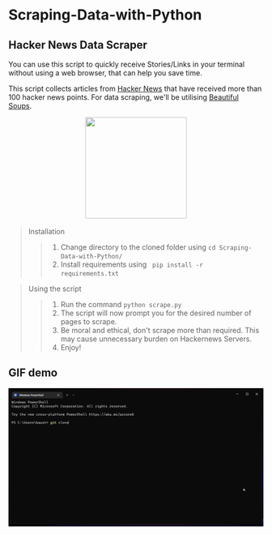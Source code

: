 # Scraping-Data-with-Python
## Hacker News Data Scraper
You can use this script to quickly receive Stories/Links in your terminal without using a web browser, that can help you save time.

This script collects articles from [Hacker News](https://news.ycombinator.com/) that have received more than 100 hacker news points.
For data scraping, we'll be utilising [Beautiful Soups](https://beautiful-soup-4.readthedocs.io/en/latest/).

<p align="center">
  <img src="https://beautiful-soup-4.readthedocs.io/en/latest/_images/6.1.jpg" width="200" height="200" />
</p>

> Installation
> >1. Change directory to the cloned folder using ```cd Scraping-Data-with-Python/```
> >2. Install requirements using ``` pip install -r requirements.txt```

> Using the script
> >1. Run the command ```python scrape.py```
> >2. The script will now prompt you for the desired number of pages to scrape.
> >3. Be moral and ethical, don't scrape more than required. This may cause unnecessary burden on Hackernews Servers.
> >4. Enjoy!

## GIF demo

![This is a alt text.](/src/scraping.gif "This is a sample image.")